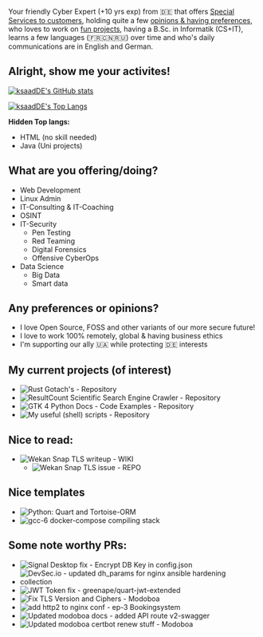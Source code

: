 Your friendly Cyber Expert (+10 yrs exp) from 🇩🇪 that offers [Special Services to customers](#what-are-you-offeringdoing), holding quite a few [opinions & having preferences](#any-preferences-or-opinions), who loves to work on [fun projects](#my-current-projects-of-interest), having a B.Sc. in Informatik (CS+IT), learns a few languages (🇫🇷🇨🇳🇷🇺) over time and who's daily communications are in English and German. 

## Alright, show me your activites!
[![ksaadDE's GitHub stats](https://github-readme-stats.vercel.app/api?username=ksaadDE&&count_private=true&show_icons=true&theme=highcontrast)](https://github.com/anuraghazra/github-readme-stats)

[![ksaadDE's Top Langs](https://github-readme-stats.vercel.app/api/top-langs/?username=ksaadDE&layout=pie&&hide_progress=true&hide=html,swift,kotlin,java&langs_count=10&theme=highcontrast)](https://github.com/anuraghazra/github-readme-stats) 

**Hidden Top langs:**
- HTML (no skill needed)
- Java (Uni projects)

## What are you offering/doing?
* Web Development
* Linux Admin
* IT-Consulting & IT-Coaching
* OSINT
* IT-Security
  * Pen Testing
  * Red Teaming
  * Digital Forensics
  * Offensive CyberOps
* Data Science
  * Big Data
  * Smart data

## Any preferences or opinions?
* I love Open Source, FOSS and other variants of our more secure future!
* I love to work 100% remotely, global & having business ethics
* I'm supporting our ally 🇺🇦 while protecting 🇩🇪 interests

## My current projects (of interest)
- ![Rust Gotach's - Repository](../../../rustgotchas)
- ![ResultCount Scientific Search Engine Crawler - Repository](../../../resultcount_scientific_search_crawler)
- ![GTK 4 Python Docs - Code Examples - Repository](../../../GTK4PythonExamples)
- ![My useful (shell) scripts - Repository](https://github.com/ksaadDE/usefullshellscripts)

## Nice to read:
- ![Wekan Snap TLS writeup - WIKI](https://github.com/wekan/wekan/wiki/Local-self-signed-TLS)
  - ![Wekan Snap TLS issue - REPO](https://github.com/wekan/wekan-snap/issues/167)

## Nice templates
- ![Python: Quart and Tortoise-ORM](https://github.com/saaditDE/TestTortoiseQuartApp)
- ![gcc-6 docker-compose compiling stack](https://github.com/saaditDE/gcc6-docker)

## Some note worthy PRs:
- ![Signal Desktop fix - Encrypt DB Key in config.json](https://github.com/signalapp/Signal-Desktop/pull/5465)
- ![DevSec.io - updated dh_params for nginx ansible hardening collection](https://github.com/dev-sec/ansible-collection-hardening/pull/501)
- ![JWT Token fix - greenape/quart-jwt-extended](https://github.com/greenape/quart-jwt-extended/pull/4)
- ![Fix TLS Version and Ciphers - Modoboa](https://github.com/modoboa/modoboa-installer/pull/414)
- ![add http2 to nginx conf - ep-3 Bookingsystem](https://github.com/tkrebs/ep3-bs/pull/510/commits/e4ffdaaa309b162575996de79d5a91e438bba25a)
- ![Updated modoboa docs - added API route v2-swagger](https://github.com/modoboa/modoboa/pull/2538)
- ![Updated modoboa certbot renew stuff - Modoboa](https://github.com/modoboa/modoboa-installer/pull/420)

